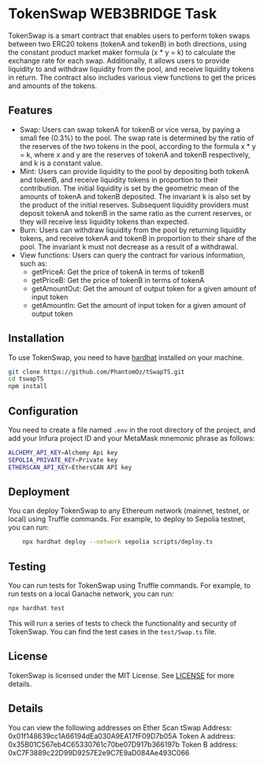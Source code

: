 # TokenSwap WEB3BRIDGE Task

TokenSwap is a smart contract that enables users to perform token swaps between two ERC20 tokens (tokenA and tokenB) in both directions, using the constant product market maker formula (x * y = k) to calculate the exchange rate for each swap. Additionally, it allows users to provide liquidity to and withdraw liquidity from the pool, and receive liquidity tokens in return. The contract also includes various view functions to get the prices and amounts of the tokens.

## Features

- Swap: Users can swap tokenA for tokenB or vice versa, by paying a small fee (0.3%) to the pool. The swap rate is determined by the ratio of the reserves of the two tokens in the pool, according to the formula x * y = k, where x and y are the reserves of tokenA and tokenB respectively, and k is a constant value.
- Mint: Users can provide liquidity to the pool by depositing both tokenA and tokenB, and receive liquidity tokens in proportion to their contribution. The initial liquidity is set by the geometric mean of the amounts of tokenA and tokenB deposited. The invariant k is also set by the product of the initial reserves. Subsequent liquidity providers must deposit tokenA and tokenB in the same ratio as the current reserves, or they will receive less liquidity tokens than expected.
- Burn: Users can withdraw liquidity from the pool by returning liquidity tokens, and receive tokenA and tokenB in proportion to their share of the pool. The invariant k must not decrease as a result of a withdrawal.
- View functions: Users can query the contract for various information, such as:
  - getPriceA: Get the price of tokenA in terms of tokenB
  - getPriceB: Get the price of tokenB in terms of tokenA
  - getAmountOut: Get the amount of output token for a given amount of input token
  - getAmountIn: Get the amount of input token for a given amount of output token

## Installation

To use TokenSwap, you need to have [hardhat](https://hardhat.org/) installed on your machine.

```bash
git clone https://github.com/PhantomOz/tSwapTS.git
cd tswapTS
npm install
```

## Configuration

You need to create a file named `.env` in the root directory of the project, and add your Infura project ID and your MetaMask mnemonic phrase as follows:

```bash
ALCHEMY_API_KEY=Alchemy Api key
SEPOLIA_PRIVATE_KEY=Private key
ETHERSCAN_API_KEY=EthersCAN API key
```

## Deployment

You can deploy TokenSwap to any Ethereum network (mainnet, testnet, or local) using Truffle commands. For example, to deploy to Sepolia testnet, you can run:

```bash
    npx hardhat deploy --network sepolia scripts/deploy.ts
```


## Testing

You can run tests for TokenSwap using Truffle commands. For example, to run tests on a local Ganache network, you can run:

```bash
npx hardhat test
```

This will run a series of tests to check the functionality and security of TokenSwap. You can find the test cases in the `test/Swap.ts` file.

## License

TokenSwap is licensed under the MIT License. See [LICENSE](LICENSE) for more details.

## Details
You can view the following addresses on Ether Scan
tSwap Address: 0x01f148639cc1A66194dEa030A9EA17fF09D7b05A
Token A address: 0x35B01C567eb4C65330761c70be07D917b366197b
Token B address: 0xC7F3889c22D99D9257E2e9C7E9aD084Ae493C066